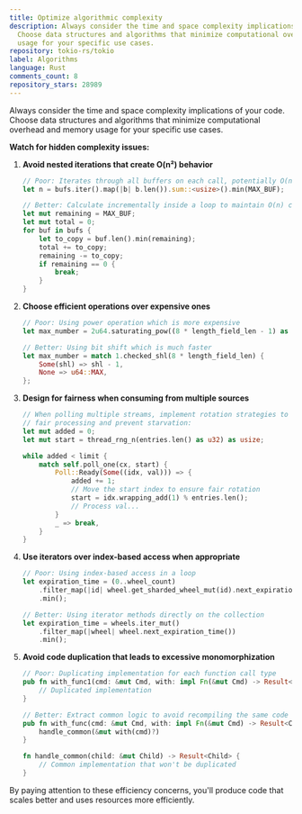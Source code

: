 ```yaml
---
title: Optimize algorithmic complexity
description: Always consider the time and space complexity implications of your code.
  Choose data structures and algorithms that minimize computational overhead and memory
  usage for your specific use cases.
repository: tokio-rs/tokio
label: Algorithms
language: Rust
comments_count: 8
repository_stars: 28989
---
```


Always consider the time and space complexity implications of your code. Choose data structures and algorithms that minimize computational overhead and memory usage for your specific use cases.

**Watch for hidden complexity issues:**

1. **Avoid nested iterations that create O(n²) behavior**
   
   ```rust
   // Poor: Iterates through all buffers on each call, potentially O(n²) in a loop
   let n = bufs.iter().map(|b| b.len()).sum::<usize>().min(MAX_BUF);
   
   // Better: Calculate incrementally inside a loop to maintain O(n) complexity
   let mut remaining = MAX_BUF;
   let mut total = 0;
   for buf in bufs {
       let to_copy = buf.len().min(remaining);
       total += to_copy;
       remaining -= to_copy;
       if remaining == 0 {
           break;
       }
   }
   ```

2. **Choose efficient operations over expensive ones**
   
   ```rust
   // Poor: Using power operation which is more expensive
   let max_number = 2u64.saturating_pow((8 * length_field_len - 1) as u32);
   
   // Better: Using bit shift which is much faster
   let max_number = match 1.checked_shl(8 * length_field_len) {
       Some(shl) => shl - 1,
       None => u64::MAX,
   };
   ```

3. **Design for fairness when consuming from multiple sources**
   
   ```rust
   // When polling multiple streams, implement rotation strategies to ensure 
   // fair processing and prevent starvation:
   let mut added = 0;
   let mut start = thread_rng_n(entries.len() as u32) as usize;
   
   while added < limit {
       match self.poll_one(cx, start) {
           Poll::Ready(Some((idx, val))) => {
               added += 1;
               // Move the start index to ensure fair rotation
               start = idx.wrapping_add(1) % entries.len();
               // Process val...
           }
           _ => break,
       }
   }
   ```

4. **Use iterators over index-based access when appropriate**
   
   ```rust
   // Poor: Using index-based access in a loop
   let expiration_time = (0..wheel_count)
       .filter_map(|id| wheel.get_sharded_wheel_mut(id).next_expiration_time())
       .min();
   
   // Better: Using iterator methods directly on the collection
   let expiration_time = wheels.iter_mut()
       .filter_map(|wheel| wheel.next_expiration_time())
       .min();
   ```

5. **Avoid code duplication that leads to excessive monomorphization**

   ```rust
   // Poor: Duplicating implementation for each function call type
   pub fn with_func1(cmd: &mut Cmd, with: impl Fn(&mut Cmd) -> Result<Child>) -> Result<Child> {
       // Duplicated implementation
   }
   
   // Better: Extract common logic to avoid recompiling the same code
   pub fn with_func(cmd: &mut Cmd, with: impl Fn(&mut Cmd) -> Result<Child>) -> Result<Child> {
       handle_common(&mut with(cmd)?)
   }
   
   fn handle_common(child: &mut Child) -> Result<Child> {
       // Common implementation that won't be duplicated
   }
   ```

By paying attention to these efficiency concerns, you'll produce code that scales better and uses resources more efficiently.